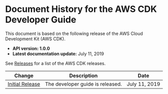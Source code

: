 # Document History for the AWS CDK Developer Guide<a name="doc-history"></a>

This document is based on the following release of the AWS Cloud Development Kit \(AWS CDK\)\.
+ **API version: 1\.0\.0**
+ **Latest documentation update:** July 11, 2019

See [Releases](https://github.com/awslabs/aws-cdk/releases) for a list of the AWS CDK releases\.

| Change | Description | Date | 
| --- |--- |--- |
| [Initial Release](#doc-history) | The developer guide is released\. | July 11, 2019 | 